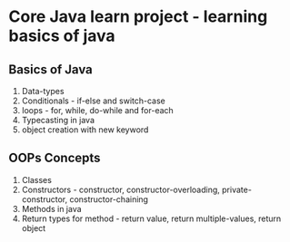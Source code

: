 # Core Java learn project - learning basics of java

## Basics of Java
1. Data-types
2. Conditionals - if-else and switch-case
3. loops - for, while, do-while and for-each
4. Typecasting in java
5. object creation with new keyword

## OOPs Concepts
1. Classes
2. Constructors - constructor, constructor-overloading, private-constructor, constructor-chaining
3. Methods in java
4. Return types for method - return value, return multiple-values, return object
